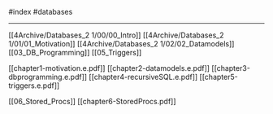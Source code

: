 #index #databases 

---

[[4Archive/Databases_2 1/00/00_Intro]]
[[4Archive/Databases_2 1/01/01_Motivation]]
[[4Archive/Databases_2 1/02/02_Datamodels]]
[[03_DB_Programming]]
[[05_Triggers]]

[[chapter1-motivation.e.pdf]]
[[chapter2-datamodels.e.pdf]]
[[chapter3-dbprogramming.e.pdf]]
[[chapter4-recursiveSQL.e.pdf]]
[[chapter5-triggers.e.pdf]]

[[06_Stored_Procs]]
[[chapter6-StoredProcs.pdf]]



